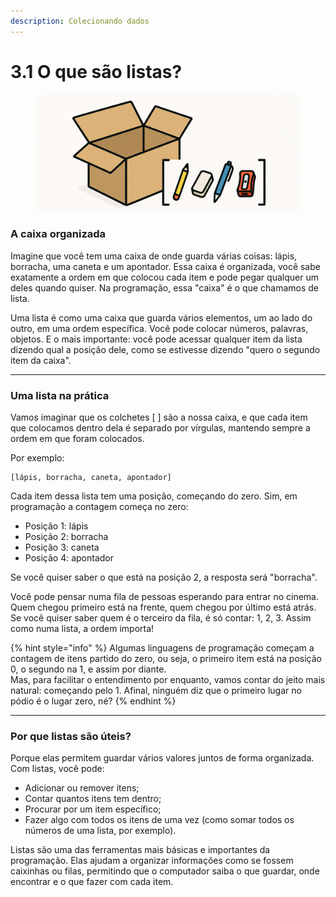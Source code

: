 ```yaml
---
description: Colecionando dados
---
```


# 3.1 O que são listas?

<figure><img src="../.gitbook/assets/image (3).png" alt=""><figcaption></figcaption></figure>

### A caixa organizada

Imagine que você tem uma caixa de onde guarda várias coisas: lápis, borracha, uma caneta e um apontador. Essa caixa é organizada, você sabe exatamente a ordem em que colocou cada item e pode pegar qualquer um deles quando quiser. Na programação, essa "caixa" é o que chamamos de lista.

Uma lista é como uma caixa que guarda vários elementos, um ao lado do outro, em uma ordem específica. Você pode colocar números, palavras, objetos. E o mais importante: você pode acessar qualquer item da lista dizendo qual a posição dele, como se estivesse dizendo "quero o segundo item da caixa".

***

### Uma lista na prática

Vamos imaginar que os colchetes \[ ] são a nossa caixa, e que cada item que colocamos dentro dela é separado por vírgulas, mantendo sempre a ordem em que foram colocados.

Por exemplo:

```
[lápis, borracha, caneta, apontador]
```

Cada item dessa lista tem uma posição, começando do zero. Sim, em programação a contagem começa no zero:

* Posição 1: lápis
* Posição 2: borracha
* Posição 3: caneta
* Posição 4: apontador

Se você quiser saber o que está na posição 2, a resposta será "borracha".

Você pode pensar numa fila de pessoas esperando para entrar no cinema. Quem chegou primeiro está na frente, quem chegou por último está atrás. Se você quiser saber quem é o terceiro da fila, é só contar: 1, 2, 3. Assim como numa lista, a ordem importa!

{% hint style="info" %}
Algumas linguagens de programação começam a contagem de itens partido do zero, ou seja, o primeiro item está na posição 0, o segundo na 1, e assim por diante.\
Mas, para facilitar o entendimento por enquanto, vamos contar do jeito mais natural: começando pelo 1. Afinal, ninguém diz que o primeiro lugar no pódio é o lugar zero, né?
{% endhint %}

***

### Por que listas são úteis?

Porque elas permitem guardar vários valores juntos de forma organizada. Com listas, você pode:

* Adicionar ou remover itens;
* Contar quantos itens tem dentro;
* Procurar por um item específico;
* Fazer algo com todos os itens de uma vez (como somar todos os números de uma lista, por exemplo).

Listas são uma das ferramentas mais básicas e importantes da programação. Elas ajudam a organizar informações como se fossem caixinhas ou filas, permitindo que o computador saiba o que guardar, onde encontrar e o que fazer com cada item.
